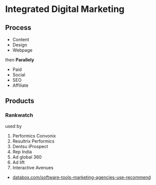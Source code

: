 # Integrated Digital Marketing

## Process

- Content
- Design
- Webpage

then **Parallely**
- Paid
- Social
- SEO
- Affiliate


## Products

### Rankwatch

used by 

1. Performics Convonix
2. Resultrix Performics
3. Dentsu iProspect
4. Rep India
5. Ad global 360
6. Ad lift
7. Interactive Avenues


- [databox.com/software-tools-marketing-agencies-use-recommend](https://databox.com/software-tools-marketing-agencies-use-recommend)
